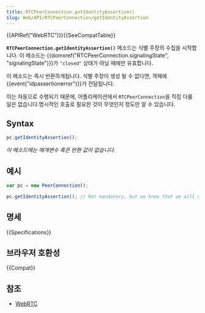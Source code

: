 ```yaml
---
title: RTCPeerConnection.getIdentityAssertion()
slug: Web/API/RTCPeerConnection/getIdentityAssertion
---
```


{{APIRef("WebRTC")}}{{SeeCompatTable}}

**`RTCPeerConnection.getIdentityAssertion()`** 메소드는 식별 주장의 수집을 시작합니다. 이 메소드는 {{domxref("RTCPeerConnection.signalingState", "signalingState")}}가 `"closed"` 상태가 아닐 때에만 유효합니다.

이 메소드는 즉시 반환하게됩니다. 식별 주장이 생성 될 수 없다면, 객체에 {{event("idpassertionerror")}}가 전달됩니다.

이는 자동으로 수행되기 때문에, 어플리케이션에서 `RTCPeerConnection`을 직접 다룰 일은 없습니다.명시적인 호출로 필요한 것이 무엇인지 정도만 알 수 있습니다.

## Syntax

```js
pc.getIdentityAssertion();
```

_이 메소드에는 매개변수 혹은 반환 값이 없습니다._

## 예시

```js
var pc = new PeerConnection();

pc.getIdentityAssertion(); // Not mandatory, but we know that we will need it in the future.
```

## 명세

{{Specifications}}

## 브라우저 호환성

{{Compat}}

## 참조

- [WebRTC](/ko/docs/Web/Guide/API/WebRTC)
